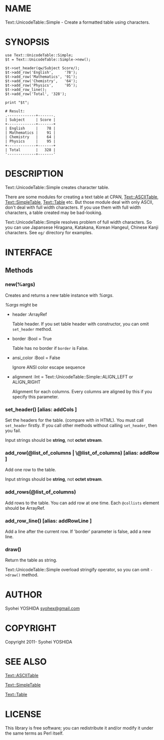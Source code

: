 # NAME

Text::UnicodeTable::Simple - Create a formatted table using characters.

# SYNOPSIS

    use Text::UnicodeTable::Simple;
    $t = Text::UnicodeTable::Simple->new();

    $t->set_header(qw/Subject Score/);
    $t->add_row('English',     '78');
    $t->add_row('Mathematics', '91');
    $t->add_row('Chemistry',   '64');
    $t->add_row('Physics',     '95');
    $t->add_row_line();
    $t->add_row('Total', '328');

    print "$t";

    # Result:
    .-------------+-------.
    | Subject     | Score |
    +-------------+-------+
    | English     |    78 |
    | Mathematics |    91 |
    | Chemistry   |    64 |
    | Physics     |    95 |
    +-------------+-------+
    | Total       |   328 |
    '-------------+-------'

# DESCRIPTION

Text::UnicodeTable::Simple creates character table.

There are some modules for creating a text table at CPAN, [Text::ASCIITable](https://metacpan.org/pod/Text::ASCIITable),
[Text::SimpleTable](https://metacpan.org/pod/Text::SimpleTable), [Text::Table](https://metacpan.org/pod/Text::Table) etc. But those module deal with only ASCII,
don't deal with full width characters. If you use them with full width
characters, a table created may be bad-looking.

Text::UnicodeTable::Simple resolves problem of full width characters.
So you can use Japansese Hiragana, Katakana, Korean Hangeul, Chinese Kanji
characters. See `eg/` directory for examples.

# INTERFACE

## Methods

### new(%args)

Creates and returns a new table instance with _%args_.

_%args_ might be

- header :ArrayRef

    Table header. If you set table header with constructor,
    you can omit `set_header` method.

- border :Bool = True

    Table has no border if `border` is False.

- ansi\_color :Bool = False

    Ignore ANSI color escape sequence

- alignment :Int = Text::UnicodeTable::Simple::ALIGN\_LEFT or ALIGN\_RIGHT

    Alignment for each columns. Every columns are aligned by this if you
    specify this parameter.

### set\_header() \[alias: addCols \]

Set the headers for the table. (compare with <th> in HTML).
You must call `set_header` firstly. If you call other methods
without calling `set_header`, then you fail.

Input strings should be **string**, not **octet stream**.

### add\_row(@list\_of\_columns | \\@list\_of\_columns) \[alias: addRow \]

Add one row to the table.

Input strings should be **string**, not **octet stream**.

### add\_rows(@list\_of\_columns)

Add rows to the table. You can add row at one time.
Each `@collists` element should be ArrayRef.

### add\_row\_line() \[alias: addRowLine \]

Add a line after the current row. If 'border' parameter is false,
add a new line.

### draw()

Return the table as string.

Text::UnicodeTable::Simple overload stringify operator,
so you can omit `->draw()` method.

# AUTHOR

Syohei YOSHIDA <syohex@gmail.com>

# COPYRIGHT

Copyright 2011- Syohei YOSHIDA

# SEE ALSO

[Text::ASCIITable](https://metacpan.org/pod/Text::ASCIITable)

[Text::SimpleTable](https://metacpan.org/pod/Text::SimpleTable)

[Text::Table](https://metacpan.org/pod/Text::Table)

# LICENSE

This library is free software; you can redistribute it and/or modify
it under the same terms as Perl itself.
